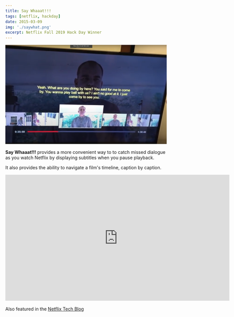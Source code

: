 ```yaml
---
title: Say Whaaat!!!
tags: [netflix, hackday]
date: 2015-03-09
img: './saywhat.png'
excerpt: Netflix Fall 2019 Hack Day Winner
---
```


<img class="aligncenter" src="./saywhat.png" alt="" />

**Say Whaaat!!!** provides a more convenient way to to catch missed dialogue as you watch Netflix by displaying
subtitles when you pause playback.

It also provides the ability to navigate a film's timeline, caption by caption.

<iframe width="700" height="393" src="https://www.youtube.com/embed/dDOlyTA1jRA" frameborder="0" gesture="media" allow="encrypted-media" allowfullscreen></iframe>

Also featured in the [Netflix Tech Blog](https://netflixtechblog.com/netflix-hack-day-winter-2015-16dbae00de58)
